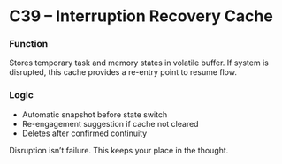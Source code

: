 # C39 – Interruption Recovery Cache

### Function

Stores temporary task and memory states in volatile buffer. If system is disrupted, this cache provides a re-entry point to resume flow.

### Logic

- Automatic snapshot before state switch  
- Re-engagement suggestion if cache not cleared  
- Deletes after confirmed continuity

Disruption isn’t failure. This keeps your place in the thought.
